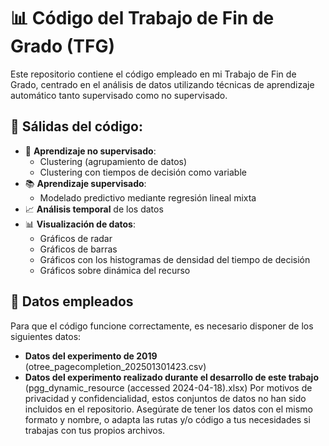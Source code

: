 # 📊 Código del Trabajo de Fin de Grado (TFG)

Este repositorio contiene el código empleado en mi Trabajo de Fin de Grado, centrado en el análisis de datos utilizando técnicas de aprendizaje automático tanto supervisado como no supervisado.

## 🧠 Sálidas del código:

- 🤖 **Aprendizaje no supervisado**:
  - Clustering (agrupamiento de datos)
  - Clustering con tiempos de decisión como variable
- 📚 **Aprendizaje supervisado**:
  - Modelado predictivo mediante regresión lineal mixta
- 📈 **Análisis temporal** de los datos
- 📊 **Visualización de datos**:
  - Gráficos de radar
  - Gráficos de barras
  - Gráficos con los histogramas de densidad del tiempo de decisión
  - Gráficos sobre dinámica del recurso

## 📁 Datos empleados
Para que el código funcione correctamente, es necesario disponer de los siguientes datos: 
  - **Datos del experimento de 2019** (otree_pagecompletion_202501301423.csv)
  - **Datos del experimento realizado durante el desarrollo de este trabajo** (pgg_dynamic_resource (accessed 2024-04-18).xlsx)
Por motivos de privacidad y confidencialidad, estos conjuntos de datos no han sido incluidos en el repositorio.
Asegúrate de tener los datos con el mismo formato y nombre, o adapta las rutas y/o código a tus necesidades si trabajas con tus propios archivos.





